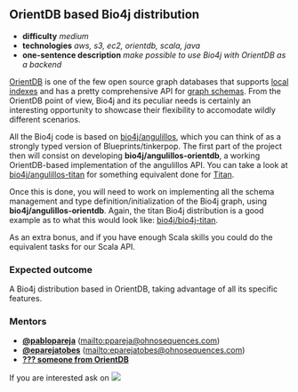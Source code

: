 ## OrientDB based Bio4j distribution

- **difficulty** _medium_
- **technologies** _aws, s3, ec2, orientdb, scala, java_
- **one-sentence description** _make possible to use Bio4j with OrientDB as a backend_

[OrientDB](www.orientechnologies.com/orientdb/) is one of the few open source graph databases that supports [local indexes](https://github.com/orientechnologies/orientdb/issues/1895) and has a pretty comprehensive API for [graph schemas](http://www.orientechnologies.com/docs/last/orientdb.wiki/Schema.html). From the OrientDB point of view, Bio4j and its peculiar needs is certainly an interesting opportunity to showcase their flexibility to accomodate wildly different scenarios.

All the Bio4j code is based on [bio4j/angulillos](https://github.com/bio4j/angulillos), which you can think of as a strongly typed version of Blueprints/tinkerpop. The first part of the project then will consist on developing **bio4j/angulillos-orientdb**, a working OrientDB-based implementation of the angulillos API. You can take a look at [bio4j/angulillos-titan](https://github.com/bio4j/angulillos-titan) for something equivalent done for [Titan](http://thinkaurelius.github.io/titan/).

Once this is done, you will need to work on implementing all the schema management and type definition/initialization of the Bio4j graph, using **bio4j/angulillos-orientdb**. Again, the titan Bio4j distribution is a good example as to what this would look like: [bio4j/bio4j-titan](https://bio4j.com/bio4j/bio4j-titan). 

As an extra bonus, and if you have enough Scala skills you could do the equivalent tasks for our Scala API.

### Expected outcome

A Bio4j distribution based in OrientDB, taking advantage of all its specific features.

### Mentors

- **[@pablopareja](https://github.com/pablopareja)** (<mailto:ppareja@ohnosequences.com>)
- **[@eparejatobes](https://github.com/eparejatobes)** (<mailto:eparejatobes@ohnosequences.com>)
- **[??? someone from OrientDB](???)**

If you are interested ask on ![](https://gitter.im/bio4j/gsoc15?utm_source=share-link&utm_medium=link&utm_campaign=share-link)
